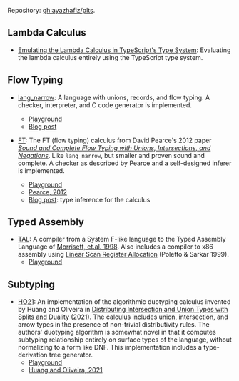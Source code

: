 Repository: [gh:ayazhafiz/plts](https://github.com/ayazhafiz/plts).

## Lambda Calculus

- [Emulating the Lambda Calculus in TypeScript's Type System](https://ayazhafiz.com/articles/21/typescript-type-system-lambda-calculus): Evaluating the lambda calculus entirely using the TypeScript type system.

## Flow Typing

- [lang_narrow](https://ayazhafiz.com/lang_narrow): A language with unions,
records, and flow typing. A checker, interpreter, and C code generator is
implemented.
  - [Playground](https://ayazhafiz.com/lang_narrow)
  - [Blog post](https://ayazhafiz.com/articles/21/lang-narrow)


- [FT](./ft/www/index.html): The FT (flow typing) calculus from David
Pearce's 2012 paper [_Sound and Complete Flow Typing with Unions,
Intersections, and Negations_](https://ecs.wgtn.ac.nz/foswiki/pub/Main/TechnicalReportSeries/ECSTR12-20.pdf).
Like `lang_narrow`, but smaller and proven sound and complete. A checker as
described by Pearce and a self-designed inferer is implemented.
  - [Playground](./ft/www/index.html)
  - [Pearce, 2012](https://ecs.wgtn.ac.nz/foswiki/pub/Main/TechnicalReportSeries/ECSTR12-20.pdf)
  - [Blog post](https://ayazhafiz.com/articles/21/type-inference-for-flow-typing): type inference for the calculus

## Typed Assembly

- [TAL](./TAL/www/index.html): A compiler from a System F-like language to the
    Typed Assembly Language of [Morrisett, et.al. 1998](https://dash.harvard.edu/handle/1/2797451).
    Also includes a compiler to x86 assembly using [Linear Scan Register
    Allocation](http://web.cs.ucla.edu/~palsberg/course/cs132/linearscan.pdf)
    (Poletto & Sarkar 1999).
  - [Playground](./TAL/www/index.html)

## Subtyping

- [HO21](./ho21/www/index.html): An implementation of the
    algorithmic duotyping calculus invented by Huang and Oliveira in
    [Distributing Intersection and Union Types with Splits and Duality](https://dl.acm.org/doi/pdf/10.1145/3473594) (2021).
    The calculus includes union, intersection, and arrow types in the presence
    of non-trivial distributivity rules. The authors' duotyping algorithm is
    somewhat novel in that it computes subtyping relationship entirely on
    surface types of the language, without normalizing to a form like DNF.
    This implementation includes a type-derivation tree generator.
    - [Playground](./ho21/www/index.html)
    - [Huang and Oliveira, 2021](https://dl.acm.org/doi/pdf/10.1145/3473594)
